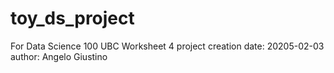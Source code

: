 # toy_ds_project
For Data Science 100 UBC Worksheet 4
project creation date: 20205-02-03
author: Angelo Giustino
